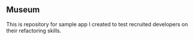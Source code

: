 ## Museum

This is repository for sample app I created to test recruited developers on their refactoring skills.
